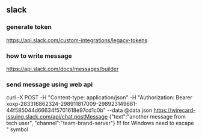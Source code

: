 ## slack
### generate token
https://api.slack.com/custom-integrations/legacy-tokens

### how to write message
https://api.slack.com/docs/messages/builder

### send message using web api
curl -X POST -H "Content-type: application/json" -H "Authorization: Bearer xoxp-283316862324-298911817009-298923149681-44f585044d66634f5701618e97cd1c0b" --data @data.json https://wirecard-issuing.slack.com/api/chat.postMessage
{"text":"another message from tech user", "channel":"team-brand-server"}
!!! for Windows need to escape " symbol
